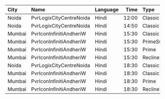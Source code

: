 | City   | Name                    | Language |  Time | Type          | Price | Capacity | Booked |
| :----- | :---------------------- | :------- | ----: | :------------ | ----: | -------: | -----: |
| Noida  | PvrLogixCityCentreNoida | Hindi    | 12:00 | Classic       |  315₹ |       43 |      2 |
| Noida  | PvrLogixCityCentreNoida | Hindi    | 14:50 | Classic       |  315₹ |       43 |      0 |
| Mumbai | PvrIconInfinitiAndheriW | Hindi    | 15:30 | Classic       |  120₹ |       60 |     30 |
| Mumbai | PvrIconInfinitiAndheriW | Hindi    | 15:30 | PrimeSuperior |  170₹ |       40 |     22 |
| Mumbai | PvrIconInfinitiAndheriW | Hindi    | 15:30 | Prime         |  170₹ |      180 |     90 |
| Mumbai | PvrIconInfinitiAndheriW | Hindi    | 15:30 | Recliner      |  350₹ |       16 |     10 |
| Noida  | PvrLogixCityCentreNoida | Hindi    | 18:30 | Classic       |  350₹ |       48 |     17 |
| Mumbai | PvrIconInfinitiAndheriW | Hindi    | 18:30 | Classic       |  170₹ |       45 |     28 |
| Mumbai | PvrIconInfinitiAndheriW | Hindi    | 18:30 | Prime         |  220₹ |      179 |     96 |
| Mumbai | PvrIconInfinitiAndheriW | Hindi    | 18:30 | Recliner      |  400₹ |       12 |      6 |